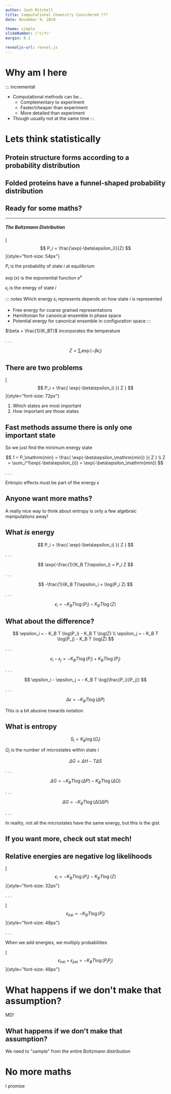 ```yaml
---
author: Josh Mitchell
title: Computational Chemistry Considered ???
date: November 9, 2019

theme: simple
slideNumber: \"c/t\"
margin: 0.1

revealjs-url: reveal.js
---
```

# Why am I here
::: incremental
- Computational methods can be...
    - Complementary to experiment
    - Faster/cheaper than experiment
    - More detailed than experiment
- Though usually not at the same time
:::

# Lets think statistically

## Protein structure forms according to a probability distribution

## Folded proteins have a funnel-shaped probability distribution

## Ready for some maths?

----

##### The Boltzmann Distribution

[$$
    P_i = \frac{\exp(-\beta\epsilon_i)}{Z}
$$]{style="font-size: 54px"}

$P_i$ is the probability of state $i$ at equilibrium

$\exp(x)$ is the exponential function $e^x$

$\epsilon_i$ is the energy of state $i$

::: notes
Which energy $\epsilon_i$ represents depends on how state $i$ is represented
- Free energy for coarse grained representations
- Hamiltonian for canonical ensemble in phase space
- Potential energy for canonical ensemble in configuration space
:::

$\beta = \frac{1}{K_BT}$ incorporates the temperature

. . .

$$
    Z = \sum_{i}\exp(-\beta\epsilon_i)
$$

## There are two problems

[$$
    P_i = \frac{
        \exp(-\beta\epsilon_i)
    }{
        Z
    }
$$]{style="font-size: 72px"}

1. Which states are most important
2. How important are those states

## Fast methods assume there is only one important state

So we just find the minimum energy state

$$
    1 = P_\mathrm{min} = \frac{
        \exp(-\beta\epsilon_\mathrm{min})
    }{
        Z
    }
    \\
    Z = \sum_i^1\exp(-\beta\epsilon_{i}) = \exp(-\beta\epsilon_\mathrm{min})
$$

. . .

Entropic effects must be part of the energy $\epsilon$

## Anyone want more maths?

A really nice way to think about entropy is only a few algebraic manipulations away!

## What *is* energy

$$
    P_i = \frac{
        \exp(-\beta\epsilon_i)
    }{
        Z
    }
$$

. . .

$$
    \exp(-\frac{1}{K_B T}\epsilon_i) = P_i Z
$$

. . .

$$
    -\frac{1}{K_B T}\epsilon_i = \log(P_i Z)
$$

. . .

$$
    \epsilon_i = - K_B T \log(P_i) - K_B T \log(Z)
$$

## What about the difference?

$$
    \epsilon_i = - K_B T \log(P_i) - K_B T \log(Z)
    \\
    \epsilon_j = - K_B T \log(P_j) - K_B T \log(Z)
$$

. . .

$$
    \epsilon_i - \epsilon_j = - K_B T \log(P_i) + K_B T \log(P_j)
$$

. . .

$$
    \epsilon_i - \epsilon_j = - K_B T \log(\frac{P_i}{P_j})
$$

. . .

$$
    \Delta \epsilon = - K_B T \log(\Delta P)
$$

This is a bit abusive towards notation

## What is entropy

$$
    S_i = K_B \log(\Omega_i)
$$

$\Omega_i$ is the number of microstates within state $i$

$$
    \Delta G = \Delta H - T \Delta S
$$

. . .

$$
    \Delta G = - K_B T \log(\Delta P) - K_B T \log(\Delta \Omega)
$$

. . .

$$
    \Delta G = - K_B T \log(\Delta \Omega \Delta P)
$$

. . .

In reality, not all the microstates have the same energy, but this is the gist.

## If you want more, check out stat mech!

## Relative energies are negative log likelihoods

[$$
    \epsilon_i = - K_B T \log(P_i) - K_B T \log(Z)
$$]{style="font-size: 32px"}

. . .

[$$
    \epsilon_{i\mathrm{rel}} = - K_B T \log(P_i)
$$]{style="font-size: 48px"}

. . .

When we add energies, we multiply probabilities

[$$
    \epsilon_{i\mathrm{rel}} + \epsilon_{j\mathrm{rel}} = - K_B T \log(P_i P_j)
$$]{style="font-size: 48px"}

# What happens if we don't make that assumption?
MD!

## What happens if we don't make that assumption?

We need to "sample" from the entire Boltzmann distribution

# No more maths

I promise
